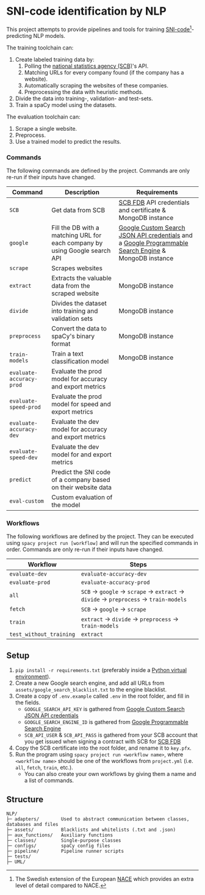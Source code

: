 # SNI-code identification by NLP
This project attempts to provide pipelines and tools for training [SNI-code](https://www.scb.se/dokumentation/klassifikationer-och-standarder/standard-for-svensk-naringsgrensindelning-sni/)[^1]-predicting NLP models. 

The training toolchain can:
1. Create labeled training data by:
   1. Polling the [national statistics agency (SCB)](https://en.wikipedia.org/wiki/Statistics_Sweden)'s API.
   2. Matching URLs for every company found (if the company has a website).
   3. Automatically scraping the websites of these companies.
   4. Preprocessing the data with heuristic methods.
2. Divide the data into training-, validation- and test-sets.
3. Train a spaCy model using the datasets.

The evaluation toolchain can:
1. Scrape a single website.
2. Preprocess.
3. Use a trained model to predict the results. 

[^1]: The Swedish extension of the European [NACE](https://ec.europa.eu/eurostat/web/nace) which provides an extra level of detail compared to NACE.

### Commands

The following commands are defined by the project.
Commands are only re-run if their inputs have changed.

| Command | Description | Requirements 
| --- | --- | --- |
| `SCB` | Get data from SCB | [SCB FDB](https://www.scb.se/vara-tjanster/bestall-data-och-statistik/register/foretagsregister-och-foretagsundersokningar/foretagsdatabasen-fdb/) API credentials and certificate & MongoDB instance|
| `google` | Fill the DB with a matching URL for each company by using Google search API | [Google Custom Search JSON API credentials](https://developers.google.com/custom-search/v1/overview) and a [Google Programmable Search Engine](https://programmablesearchengine.google.com) & MongoDB instance|
| `scrape` | Scrapes websites |  |
| `extract` | Extracts the valuable data from the scraped website | MongoDB instance|
| `divide` | Divides the dataset into training and validation sets | MongoDB instance|
| `preprocess` | Convert the data to spaCy's binary format | MongoDB instance|
| `train-models` | Train a text classification model | MongoDB instance|
| `evaluate-accuracy-prod` | Evaluate the prod model for accuracy and export metrics | |
| `evaluate-speed-prod` | Evaluate the prod model for speed and export metrics | |
| `evaluate-accuracy-dev` | Evaluate the dev model for accuracy and export metrics | |
| `evaluate-speed-dev` | Evaluate the dev model for and export metrics | |
| `predict` | Predict the SNI code of a company based on their website data | |
| `eval-custom` | Custom evaluation of the model | |

###  Workflows

The following workflows are defined by the project. They
can be executed using `spacy project run [workflow]`
and will run the specified commands in order. Commands are only re-run if their
inputs have changed.

| Workflow | Steps |
| --- | --- |
| `evaluate-dev` | `evaluate-accuracy-dev` |
| `evaluate-prod` | `evaluate-accuracy-prod` |
| `all` | `SCB` &rarr; `google` &rarr; `scrape` &rarr; `extract` &rarr; `divide` &rarr; `preprocess` &rarr; `train-models` |
| `fetch` | `SCB` &rarr; `google` &rarr; `scrape` |
| `train` | `extract` &rarr; `divide` &rarr; `preprocess` &rarr; `train-models` |
| `test_without_training` | `extract` |

## Setup
1. `pip install -r requirements.txt` (preferably inside a [Python virtual environment](https://docs.python.org/3/library/venv.html)).
2. Create a new Google search engine, and add all URLs from `assets/google_search_blacklist.txt` to the engine blacklist.
3. Create a copy of `.env.example` called `.env` in the root folder, and fill in the fields.
   - `GOOGLE_SEARCH_API_KEY` is gathered from [Google Custom Search JSON API credentials](https://developers.google.com/custom-search/v1/overview)
   - `GOOGLE_SEARCH_ENGINE_ID` is gathered from [Google Programmable Search Engine](https://programmablesearchengine.google.com)
   - `SCB_API_USER` & `SCB_API_PASS` is gathered from your SCB account that you get issued when signing a contract with SCB for [SCB FDB](https://www.scb.se/vara-tjanster/bestall-data-och-statistik/register/foretagsregister-och-foretagsundersokningar/foretagsdatabasen-fdb/)
4. Copy the SCB certificate into the root folder, and rename it to `key.pfx`.
5. Run the program using `spacy project run <workflow name>`, where `<workflow name>` should be one of the workflows from `project.yml` (i.e. `all`, `fetch`, `train`, etc.).
   - You can also create your own workflows by giving them a name and a list of commands. 
## Structure
```
NLP/
├─ adapters/        Used to abstract communication between classes, databases and files
├─ assets/          Blacklists and whitelists (.txt and .json)
├─ aux_functions/   Auxiliary functions
├─ classes/         Single-purpose classes
├─ configs/         spaCy config files
├─ pipeline/        Pipeline runner scripts
├─ tests/           
├─ UML/             
```
